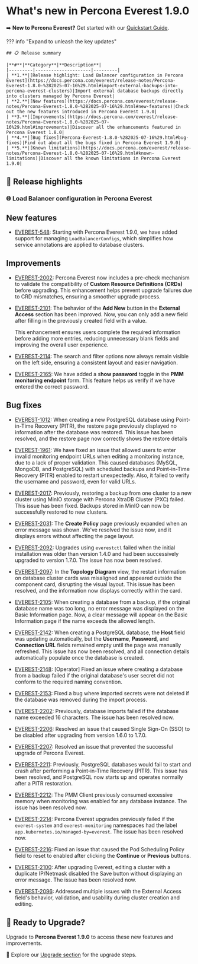 # What's new in Percona Everest 1.9.0

➡️ **New to Percona Everest?** Get started with our [Quickstart Guide](https://docs.percona.com/everest/quick-install.html).


??? info "Expand to unleash the key updates"

    ## 📋 Release summary

    |**#**|**Category**|**Description**|
    |---------|---------------------|---------|
    | **1.**|[Release highlight: Load Balancer configuration in Percona Everest](https://docs.percona.com/everest/release-notes/Percona-Everest-1.8.0-%282025-07-16%29.html#import-external-backups-into-percona-everest-clusters)|Import external database backups directly into clusters managed by Percona Everest|
    | **2.**|[New features](https://docs.percona.com/everest/release-notes/Percona-Everest-1.8.0-%282025-07-16%29.html#new-features)|Check out the new features introduced in Percona Everest 1.9.0|
    | **3.**|[Improvements](https://docs.percona.com/everest/release-notes/Percona-Everest-1.8.0-%282025-07-16%29.html#improvements)|Discover all the enhancements featured in Percona Everest 1.8.0|
    | **4.**|[Bug fixes](Percona-Everest-1.8.0-%282025-07-16%29.html#bug-fixes)|Find out about all the bugs fixed in Percona Everest 1.9.0|
    | **5.**|[Known limitations](https://docs.percona.com/everest/release-notes/Percona-Everest-1.8.0-%282025-07-16%29.html#known-limitations)|Discover all the known limitations in Percona Everest 1.9.0|


## 🌟 Release highlights

### 🌐 Load Balancer configuration in Percona Everest




## New features


- [EVEREST-548](https://perconadev.atlassian.net/browse/EVEREST-548): Starting with Percona Everest 1.9.0, we have added support for managing `LoadBalancerConfigs`, which simplifies how service annotations are applied to database clusters.

## Improvements

- [EVEREST-2002](https://perconadev.atlassian.net/browse/EVEREST-2002): Percona Everest now includes a pre-check mechanism to validate the compatibility of **Custom Resource Definitions (CRDs)** before upgrading. This enhancement helps prevent upgrade failures due to CRD mismatches, ensuring a smoother upgrade process.

- [EVEREST-2101](https://perconadev.atlassian.net/browse/EVEREST-2101): The behavior of the **Add New** button in the **External Access** section has been improved. Now, you can only add a new field after filling in the previously created field with a value.

    This enhancement ensures users complete the required information before adding more entries, reducing unnecessary blank fields and improving the overall user experience.

- [EVEREST-2114](https://perconadev.atlassian.net/browse/EVEREST-2114): The search and filter options now always remain visible on the left side, ensuring a consistent layout and easier navigation.

- [EVEREST-2165](https://perconadev.atlassian.net/browse/EVEREST-2165): We have added a s**how password** toggle in the **PMM monitoring endpoint** form. This feature helps us verify if we have entered the correct password.



## Bug fixes

- [EVEREST-1012](https://perconadev.atlassian.net/browse/EVEREST-1012): When creating a new PostgreSQL database using Point-in-Time Recovery (PITR), the restore page previously displayed no information after the database was restored. This issue has been resolved, and the restore page now correctly shows the restore details

- [EVEREST-1961](https://perconadev.atlassian.net/browse/EVEREST-1961): We have fixed an issue that allowed users to enter invalid monitoring endpoint URLs when editing a monitoring instance, due to a lack of proper validation. This caused databases (MySQL, MongoDB, and PostgreSQL) with scheduled backups and Point-in-Time Recovery (PITR) enabled to restart unexpectedly. Also, it failed to verify the username and password, even for valid URLs.

- [EVEREST-2017](https://perconadev.atlassian.net/browse/EVEREST-2017): Previously, restoring a backup from one cluster to a new cluster using MinIO storage with Percona XtraDB Cluster (PXC) failed. This issue has been fixed. Backups stored in MinIO can now be successfully restored to new clusters.

- [EVEREST-2031](https://perconadev.atlassian.net/browse/EVEREST-2031): The **Create Policy** page previously expanded when an error message was shown. We've resolved the issue now, and it displays errors without affecting the page layout.

- [EVEREST-2092](https://perconadev.atlassian.net/browse/EVEREST-2092): Upgrades using `everestctl` failed when the initial installation was older than version 1.4.0 and had been successively upgraded to version 1.7.0. The issue has now been resolved.

- [EVEREST-2097](https://perconadev.atlassian.net/browse/EVEREST-2097): In the **Topology Diagram** view, the restart information on database cluster cards was misaligned and appeared outside the component card, disrupting the visual layout. This issue has been resolved, and the information now displays correctly within the card.

- [EVEREST-2105](https://perconadev.atlassian.net/browse/EVEREST-2105): When creating a database from a backup, if the original database name was too long, no error message was displayed on the Basic Information page. Now, a clear message will appear on the Basic Information page if the name exceeds the allowed length.

- [EVEREST-2142](https://perconadev.atlassian.net/browse/EVEREST-2142): When creating a PostgreSQL database, the **Host** field was updating automatically, but the **Username**, **Password**, and **Connection URL** fields remained empty until the page was manually refreshed. This issue has now been resolved, and all connection details automatically populate once the database is created.

- [EVEREST-2148](https://perconadev.atlassian.net/browse/EVEREST-2148): [Operator] Fixed an issue where creating a database from a backup failed if the original database's user secret did not conform to the required naming convention.

- [EVEREST-2153](https://perconadev.atlassian.net/browse/EVEREST-2153): Fixed a bug where imported secrets were not deleted if the database was removed during the import process.

- [EVEREST-2202](https://perconadev.atlassian.net/browse/EVEREST-2202): Previously, database imports failed if the database name exceeded 16 characters. The issue has been resolved now.

- [EVEREST-2206](https://perconadev.atlassian.net/browse/EVEREST-2206): Resolved an issue that caused Single Sign-On (SSO) to be disabled after upgrading from version 1.6.0 to 1.7.0.


- [EVEREST-2207](https://perconadev.atlassian.net/browse/EVEREST-2207): Resolved an issue that prevented the successful upgrade of Percona Everest.


- [EVEREST-2211](https://perconadev.atlassian.net/browse/EVEREST-2211): Previously, PostgreSQL databases would fail to start and crash after performing a Point-in-Time Recovery (PITR). This issue has been resolved, and PostgreSQL now starts up and operates normally after a PITR restoration.

- [EVEREST-2212](https://perconadev.atlassian.net/browse/EVEREST-2212): The PMM Client previously consumed excessive memory when monitoring was enabled for any database instance. The issue has been resolved now.

- [EVEREST-2214](https://perconadev.atlassian.net/browse/EVEREST-2214): Percona Everest upgrades previously failed if the `everest-system` and `everest-monitoring` namespaces had the label `app.kubernetes.io/managed-by=everest`. The issue has been resolved now.

- [EVEREST-2216](https://perconadev.atlassian.net/browse/EVEREST-2216): Fixed an issue that caused the Pod Scheduling Policy field to reset to enabled after clicking the **Continue** or **Previous** buttons.

- [EVEREST-2100](https://perconadev.atlassian.net/browse/EVEREST-2100): After upgrading Everest, editing a cluster with a duplicate IP/Netmask disabled the Save button without displaying an error message. The issue has been resolved now.

- [EVEREST-2096](https://perconadev.atlassian.net/browse/EVEREST-2096): Addressed multiple issues with the External Access field's behavior, validation, and usability during cluster creation and editing.


## 🚀 Ready to Upgrade?

Upgrade to **Percona Everest 1.9.0** to access these new features and improvements.

📖 Explore our [Upgrade section](https://docs.percona.com/everest/upgrade/upgrade_with_helm.html) for the upgrade steps.